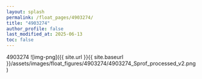 ```yaml
---
layout: splash
permalink: /float_pages/4903274/
title: "4903274"
author_profile: false
last_modified_at: 2025-06-13
toc: false
---
```

 
4903274
![img-png]({{ site.url }}{{ site.baseurl }}/assets/images/float_figures/4903274/4903274_Sprof_processed_v2.png)